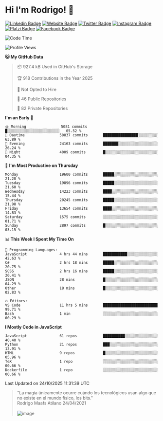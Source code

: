 # Hi I'm Rodrigo! 👋
[![Linkedin Badge](https://img.shields.io/badge/-rmaafs-blue?style=flat&logo=Linkedin&logoColor=white&link=https://www.linkedin.com/in/rmaafs/)](https://www.linkedin.com/in/rmaafs/)
[![Website Badge](https://img.shields.io/badge/-rmaafs.com-0a192f?style=flat&logo=Google-Chrome&logoColor=white&link=https://rmaafs.com)](https://rmaafs.com)
[![Twitter Badge](https://img.shields.io/badge/-@royendero-1ca0f1?style=flat&labelColor=1ca0f1&logo=twitter&logoColor=white&link=https://twitter.com/royendero)](https://twitter.com/royendero)
[![Instagram Badge](https://img.shields.io/badge/-@rmaafs-purple?style=flat&logo=instagram&logoColor=white&link=https://instagram.com/rmaafs/)](https://instagram.com/rmaafs)
[![Platzi Badge](https://img.shields.io/badge/-rmaafs-203845?style=flat&logo=Platzi&logoColor=98CA3F&link=https://platzi.com/p/rmaafs/)](https://platzi.com/p/rmaafs/)
[![Facebook Badge](https://img.shields.io/badge/-rmaafs-046CE4?style=flat&logo=Facebook&logoColor=white&link=https://www.facebook.com/rmaafs/)](https://www.facebook.com/rmaafs/)

<!--START_SECTION:waka-->
![Code Time](http://img.shields.io/badge/Code%20Time-3%2C658%20hrs%202%20mins-blue)

![Profile Views](http://img.shields.io/badge/Profile%20Views-0-blue)

**🐱 My GitHub Data** 

> 📦 927.4 kB Used in GitHub's Storage 
 > 
> 🏆 918 Contributions in the Year 2025
 > 
> 🚫 Not Opted to Hire
 > 
> 📜 46 Public Repositories 
 > 
> 🔑 82 Private Repositories 
 > 
**I'm an Early 🐤** 

```text
🌞 Morning                5081 commits        █░░░░░░░░░░░░░░░░░░░░░░░░   05.52 % 
🌆 Daytime                58837 commits       ████████████████░░░░░░░░░   63.89 % 
🌃 Evening                24163 commits       ███████░░░░░░░░░░░░░░░░░░   26.24 % 
🌙 Night                  4009 commits        █░░░░░░░░░░░░░░░░░░░░░░░░   04.35 % 
```
📅 **I'm Most Productive on Thursday** 

```text
Monday                   19600 commits       █████░░░░░░░░░░░░░░░░░░░░   21.28 % 
Tuesday                  19896 commits       █████░░░░░░░░░░░░░░░░░░░░   21.60 % 
Wednesday                14223 commits       ████░░░░░░░░░░░░░░░░░░░░░   15.44 % 
Thursday                 20245 commits       █████░░░░░░░░░░░░░░░░░░░░   21.98 % 
Friday                   13654 commits       ████░░░░░░░░░░░░░░░░░░░░░   14.83 % 
Saturday                 1575 commits        ░░░░░░░░░░░░░░░░░░░░░░░░░   01.71 % 
Sunday                   2897 commits        █░░░░░░░░░░░░░░░░░░░░░░░░   03.15 % 
```


📊 **This Week I Spent My Time On** 

```text
💬 Programming Languages: 
JavaScript               4 hrs 44 mins       ███████████░░░░░░░░░░░░░░   42.63 % 
C#                       2 hrs 18 mins       █████░░░░░░░░░░░░░░░░░░░░   20.75 % 
SCSS                     2 hrs 16 mins       █████░░░░░░░░░░░░░░░░░░░░   20.41 % 
JSON                     28 mins             █░░░░░░░░░░░░░░░░░░░░░░░░   04.29 % 
Other                    18 mins             █░░░░░░░░░░░░░░░░░░░░░░░░   02.83 % 

🔥 Editors: 
VS Code                  11 hrs 5 mins       █████████████████████████   99.71 % 
Bash                     1 min               ░░░░░░░░░░░░░░░░░░░░░░░░░   00.29 % 
```

**I Mostly Code in JavaScript** 

```text
JavaScript               61 repos            ██████████░░░░░░░░░░░░░░░   40.40 % 
Python                   21 repos            ███░░░░░░░░░░░░░░░░░░░░░░   13.91 % 
HTML                     9 repos             █░░░░░░░░░░░░░░░░░░░░░░░░   05.96 % 
TeX                      1 repo              ░░░░░░░░░░░░░░░░░░░░░░░░░   00.66 % 
Dockerfile               1 repo              ░░░░░░░░░░░░░░░░░░░░░░░░░   00.66 % 
```




 Last Updated on 24/10/2025 11:31:39 UTC
<!--END_SECTION:waka-->

> "La magia únicamente ocurre cuándo los tecnológicos usan algo que no existe en el mundo físico, los bits."<br>
>  Rodrigo Maafs Atilano 24/04/2021
<br><br>
![image](https://user-images.githubusercontent.com/47652130/116024039-ff6eb680-a612-11eb-8b42-290c8922697e.png)
